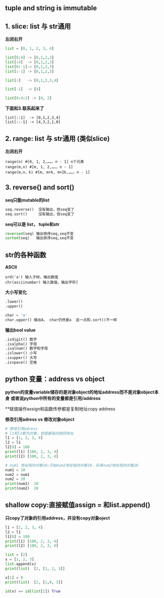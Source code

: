 ## tuple and string is immutable

## 1. slice: list 与 str通用 
**左闭右开**
```python
list = [0, 1, 2, 3, 4]

list[0:4] -> [0,1,2,3]
list[:4]  -> [0,1,2,3]
list[0:-1]-> [0,1,2,3]
list[:-1] -> [0,1,2,3]

list[:]   -> [0,1,2,3,4]

list[-1]  -> [4]

list[0:4:2] -> [0, 2]
```
**下面和3.联系起来了**
```
list[::1]  -> [0,1,2,3,4]
list[::-1] -> [4,3,2,1,0]
```

## 2. range: list 与 str通用 (类似slice)
**左闭右开**
```
range(n) #[0, 1, 2,……，n - 1] n个元素
range(m,n) #[m, 1, 2,……，n - 1]
range(m,n，k) #[m, m+k, m+2k,……，n - 1]
```
## 3. reverse() and sort()
**seq只能mutable的list**
```python
seq.reverse()  没有输出，但seq变了
seq.sort()     没有输出，但seq变了
```

**seq可以是 list， tuple和str**
```python
reversed(seq) 输出倒序seq,seq不变
sorted(seq)   输出排序seq,seq不变
```

## str的各种函数
**ASCII**
```
ord('a') 输入子树，输出数值
chr(asciinumber) 输入数值，输出字符]
```
**大小写变化**
```python
.lower()
.upper()

char = 'a'
char.upper() 输出A， char仍然是a  这一点和.sort()不一样
```
**输出bool value**
```python
.isdigit() 数字
.isalpha() 字母
.isalnum() 数字和字母
.islower() 小写
.isupper() 大写
.isspace() 空格
```

## python 变量：address vs object
**python的变量variable储存的是对象object的地址address而不是对象object本身**
**或者说python中所有的变量都是引用/address**

**赋值操作assign和函数传参都是复制地址copy address

**修改引用adress vs 修改对象object**
```python
# 修改引用adress
# l1和l2都为对象，但是都指向相同地址
l1 = [1, 2, 3, 4]
l2 = l1
l2[0] = 100
print(l1) [100, 2, 3, 4]
print(l2) [100, 2, 3, 4]
```

```python
# num1 地址指向对象10;开始num2地址指向对象10，后来num2地址指向对象20
num1 = 10
num2 = num1
num2 = 20
print(num1)  10
print(num2)  20
```
## shallow copy:直接赋值assign = 和list.append()
**只copy了对象的引用address，并没有copy对象oject**
```python
l1 = [1, 2, 3, 4]
l2 = l1
l1[0] = 100
print(l1) [100, 2, 3, 4]
print(l2) [100, 2, 3, 4]
```
```python
list = [2]
x = [1, 2, 3]
list.append(x)
print(list)  [2, [1, 2, 3]]

x[1] = 0
print(list)  [2, [1,0, 3]]

id(x) == id(list[1]) True

```

